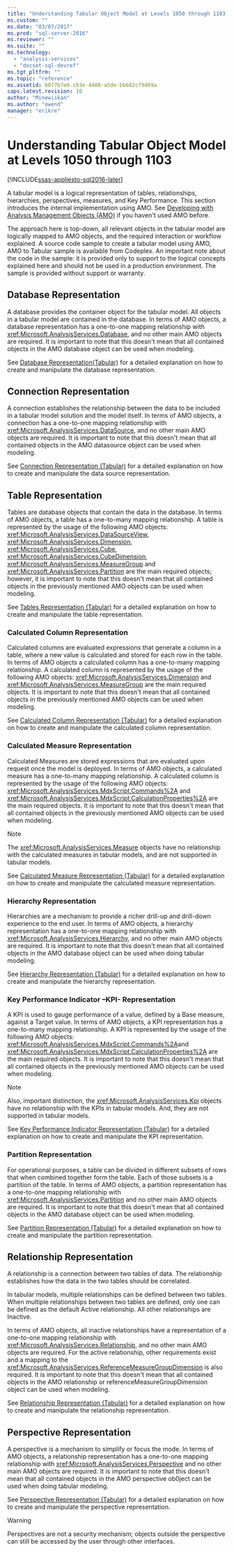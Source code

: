 ```yaml
---
title: "Understanding Tabular Object Model at Levels 1050 through 1103 | Microsoft Docs"
ms.custom: ""
ms.date: "03/07/2017"
ms.prod: "sql-server-2016"
ms.reviewer: ""
ms.suite: ""
ms.technology: 
  - "analysis-services"
  - "docset-sql-devref"
ms.tgt_pltfrm: ""
ms.topic: "reference"
ms.assetid: 6077b7e8-cb3e-4480-a5de-bb602cf9d69a
caps.latest.revision: 10
author: "Minewiskan"
ms.author: "owend"
manager: "erikre"
---
```

# Understanding Tabular Object Model at Levels 1050 through 1103

[!INCLUDE[ssas-appliesto-sql2016-later](../../includes/ssas-appliesto-sql2016-later.md)]

  A tabular model is a logical representation of tables, relationships, hierarchies, perspectives, measures, and Key Performance. This section introduces the internal implementation using AMO. See [Developing with Analysis Management Objects &#40;AMO&#41;](../../../analysis-services/multidimensional-models/analysis-management-objects/developing-with-analysis-management-objects-amo.md) if you haven't used AMO before.  
  
 The approach here is top-down, all relevant objects in the tabular model are logically mapped to AMO objects, and the required interaction or workflow explained. A source code sample to create a tabular model using AMO, AMO to Tabular sample is available from Codeplex. An important note about the code in the sample: it is provided only to support to the logical concepts explained here and should not be used in a production environment. The sample is provided without support or warranty.  
  
## Database Representation  
 A database provides the container object for the tabular model. All objects in a tabular model are contained in the database. In terms of AMO objects, a database representation has a one-to-one mapping relationship with <xref:Microsoft.AnalysisServices.Database>, and no other main AMO objects are required. It is important to note that this doesn't mean that all contained objects in the AMO database object can be used when modeling.  
  
 See [Database Representation&#40;Tabular&#41;](../../../analysis-services/tabular-model-programming-compatibility-levels-1050-1103/representation/database-representation-tabular.md) for a detailed explanation on how to create and manipulate the database representation.  
  
## Connection Representation  
 A connection establishes the relationship between the data to be included in a tabular model solution and the model itself. In terms of AMO objects, a connection has a one-to-one mapping relationship with <xref:Microsoft.AnalysisServices.DataSource>, and no other main AMO objects are required. It is important to note that this doesn't mean that all contained objects in the AMO datasource object can be used when modeling.  
  
 See [Connection Representation &#40;Tabular&#41;](../../../analysis-services/tabular-model-programming-compatibility-levels-1050-1103/representation/connection-representation-tabular.md) for a detailed explanation on how to create and manipulate the data source representation.  
  
## Table Representation  
 Tables are database objects that contain the data in the database. In terms of AMO objects, a table has a one-to-many mapping relationship. A table is represented by the usage of the following AMO objects: <xref:Microsoft.AnalysisServices.DataSourceView>, <xref:Microsoft.AnalysisServices.Dimension>, <xref:Microsoft.AnalysisServices.Cube>, <xref:Microsoft.AnalysisServices.CubeDimension>, <xref:Microsoft.AnalysisServices.MeasureGroup> and <xref:Microsoft.AnalysisServices.Partition> are the main required objects; however, it is important to note that this doesn't mean that all contained objects in the previously mentioned AMO objects can be used when modeling.  
  
 See [Tables Representation &#40;Tabular&#41;](../../../analysis-services/tabular-model-programming-compatibility-levels-1050-1103/representation/tables-representation-tabular.md) for a detailed explanation on how to create and manipulate the table representation.  
  
### Calculated Column Representation  
 Calculated columns are evaluated expressions that generate a column in a table, where a new value is calculated and stored for each row in the table. In terms of AMO objects a calculated column has a one-to-many mapping relationship. A calculated column is represented by the usage of the following AMO objects: <xref:Microsoft.AnalysisServices.Dimension> and <xref:Microsoft.AnalysisServices.MeasureGroup> are the main required objects. It is important to note that this doesn't mean that all contained objects in the previously mentioned AMO objects can be used when modeling.  
  
 See [Calculated Column Representation &#40;Tabular&#41;](../../../analysis-services/tabular-model-programming-compatibility-levels-1050-1103/representation/tables-calculated-column-representation.md) for a detailed explanation on how to create and manipulate the calculated column representation.  
  
### Calculated Measure Representation  
 Calculated Measures are stored expressions that are evaluated upon request once the model is deployed. In terms of AMO objects, a calculated measure has a one-to-many mapping relationship. A calculated column is represented by the usage of the following AMO objects: <xref:Microsoft.AnalysisServices.MdxScript.Commands%2A> and <xref:Microsoft.AnalysisServices.MdxScript.CalculationProperties%2A> are the main required objects. It is important to note that this doesn't mean that all contained objects in the previously mentioned AMO objects can be used when modeling.  
  
> [!NOTE]  
>  The <xref:Microsoft.AnalysisServices.Measure> objects have no relationship with the calculated measures in tabular models, and are not supported in tabular models.  
  
 See [Calculated Measure Representation &#40;Tabular&#41;](../../../analysis-services/tabular-model-programming-compatibility-levels-1050-1103/representation/tables-calculated-measure-representation.md) for a detailed explanation on how to create and manipulate the calculated measure representation.  
  
### Hierarchy Representation  
 Hierarchies are a mechanism to provide a richer drill-up and drill-down experience to the end user. In terms of AMO objects, a hierarchy representation has a one-to-one mapping relationship with <xref:Microsoft.AnalysisServices.Hierarchy>, and no other main AMO objects are required. It is important to note that this doesn't mean that all contained objects in the AMO database object can be used when doing tabular modeling.  
  
 See [Hierarchy Representation &#40;Tabular&#41;](../../../analysis-services/tabular-model-programming-compatibility-levels-1050-1103/representation/tables-hierarchy-representation.md) for a detailed explanation on how to create and manipulate the hierarchy representation.  
  
### Key Performance Indicator –KPI- Representation  
 A KPI is used to gauge performance of a value, defined by a Base measure, against a Target value. In terms of AMO objects, a KPI representation has a one-to-many mapping relationship. A KPI is represented by the usage of the following AMO objects: <xref:Microsoft.AnalysisServices.MdxScript.Commands%2A>and <xref:Microsoft.AnalysisServices.MdxScript.CalculationProperties%2A> are the main required objects.  It is important to note that this doesn't mean that all contained objects in the previously mentioned AMO objects can be used when modeling.  
  
> [!NOTE]  
>  Also, important distinction, the <xref:Microsoft.AnalysisServices.Kpi> objects have no relationship with the KPIs in tabular models. And, they are not supported in tabular models.  
  
 See [Key Performance Indicator Representation &#40;Tabular&#41;](../../../analysis-services/tabular-model-programming-compatibility-levels-1050-1103/representation/tables-key-performance-indicator-representation.md) for a detailed explanation on how to create and manipulate the KPI representation.  
  
### Partition Representation  
 For operational purposes, a table can be divided in different subsets of rows that when combined together form the table. Each of those subsets is a partition of the table. In terms of AMO objects, a partition representation has a one-to-one mapping relationship with <xref:Microsoft.AnalysisServices.Partition> and no other main AMO objects are required. It is important to note that this doesn't mean that all contained objects in the AMO database object can be used when modeling.  
  
 See [Partition Representation &#40;Tabular&#41;](../../../analysis-services/tabular-model-programming-compatibility-levels-1050-1103/representation/tables-partition-representation.md) for a detailed explanation on how to create and manipulate the partition representation.  
  
## Relationship Representation  
 A relationship is a connection between two tables of data. The relationship establishes how the data in the two tables should be correlated.  
  
 In tabular models, multiple relationships can be defined between two tables. When multiple relationships between two tables are defined, only one can be defined as the default Active relationship. All other relationships are Inactive.  
  
 In terms of AMO objects, all inactive relationships have a representation of a one-to-one mapping relationship with <xref:Microsoft.AnalysisServices.Relationship>, and no other main AMO objects are required. For the active relationship, other requirements exist and a mapping to the <xref:Microsoft.AnalysisServices.ReferenceMeasureGroupDimension> is also required. It is important to note that this doesn't mean that all contained objects in the AMO relationship or referenceMeasureGroupDimension object can be used when modeling.  
  
 See [Relationship Representation &#40;Tabular&#41;](../../../analysis-services/tabular-model-programming-compatibility-levels-1050-1103/representation/relationship-representation-tabular.md) for a detailed explanation on how to create and manipulate the relationship representation.  
  
## Perspective Representation  
 A perspective is a mechanism to simplify or focus the mode. In terms of AMO objects, a relationship representation has a one-to-one mapping relationship with <xref:Microsoft.AnalysisServices.Perspective> and no other main AMO objects are required. It is important to note that this doesn't mean that all contained objects in the AMO perspective ob0ject can be used when doing tabular modeling.  
  
 See [Perspective Representation &#40;Tabular&#41;](../../../analysis-services/tabular-model-programming-compatibility-levels-1050-1103/representation/perspective-representation-tabular.md) for a detailed explanation on how to create and manipulate the perspective representation.  
  
> [!WARNING]  
>  Perspectives are not a security mechanism; objects outside the perspective can still be accessed by the user through other interfaces.  
  
  